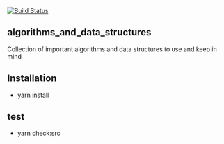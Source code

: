 [![Build Status](https://travis-ci.org/bayesianforce/algorithms_and_data-structures.svg?branch=master)](https://travis-ci.org/bayesianforce/algorithms_and_data-structures)

## algorithms_and_data_structures

Collection of important algorithms and data structures to use and keep in mind

## Installation

-   yarn install

## test

-   yarn check:src
